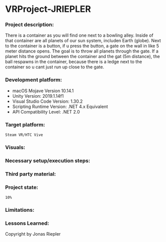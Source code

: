 # VRProject-JRIEPLER

### Project description: 
There is a container as you will find one next to a bowling alley. Inside of that container are all planets of our sun system, includen Earth (globe).
Next to the container is a button, if u press the button, a gate on the wall in like 5 meter distance opens. The goal is to throw all planets through the gate. If a planet hits the ground between the container and the gat (5m distance), the ball respawns in the container, because there is a ledge next to the container so u cant just run up close to the gate.

### Development platform:
- macOS Mojave Version 10.14.1 
- Unity Version: 2019.1.14f1
- Visual Studio Code Version: 1.30.2
- Scripting Runtime Version: .NET 4.x Equivalent
- API Compatibility Level: .NET 2.0

### Target platform:
    Steam VR/HTC Vive
### Visuals:

### Necessary setup/execution steps: 

### Third party material:

### Project state: 
    10%
### Limitations: 
    
### Lessons Learned: 


Copyright by Jonas Riepler